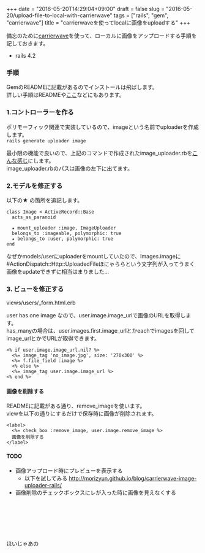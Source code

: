 +++
date = "2016-05-20T14:29:04+09:00"
draft = false
slug = "2016-05-20/upload-file-to-local-with-carrierwave"
tags = ["rails", "gem", "carrierwave"]
title = "carrierwaveを使ってlocalに画像をuploadする"
+++

備忘のために[carrierwave](https://github.com/carrierwaveuploader/carrierwave)を使って、ローカルに画像をアップロードする手順を記しておきます。<br>

* rails 4.2<br>

### 手順

GemのREADMEに記載があるのでインストールは飛ばします。<br>
詳しい手順はREADMEや[ここ](http://morizyun.github.io/blog/carrierwave-image-uploader-rails/)などにもあります。<br>

### 1.コントローラーを作る

ポリモーフィック関連で実装しているので、imageという名前でuploaderを作成します。
<br>
```rails generate uploader image```
<br>

最小限の機能で良いので、上記のコマンドで作成されたimage_uploader.rbを[こんな感じ](https://gyazo.com/f490ad33743aabb0123119a873feb330)にします。<br>
image_uploader.rbのパスは画像の左下に出てます。<br>

### 2.モデルを修正する

以下の★ の箇所を追記します。

```
class Image < ActiveRecord::Base
  acts_as_paranoid

  ★ mount_uploader :image, ImageUploader
  belongs_to :imageable, polymorphic: true
  ★ belongs_to :user, polymorphic: true
end
```

なぜかmodels/userにuploaderをmountしていたので、Images.imageに#ActionDispatch::Http::UploadedFileほにゃららという文字列が入ってうまく画像をupdateできずに相当はまりました...<br>

### 3. ビューを修正する

views/users/_form.html.erb<br>

user has one image なので、user.image.image_urlで画像のURLを取得します。<br>
has_manyの場合は、user.images.first.image_urlとかeachでimagesを回してimage_urlとかでURLが取得できます。<br>

```
<% if user.image.image_url.nil? %>
  <%= image_tag 'no_image.jpg', size: '270x300' %>
  <%= f.file_field :image %>
  <% else %>
  <%= image_tag user.image.image_url %>
<% end %>
```

#### 画像を削除する

READMEに記載がある通り、remove_imageを使います。<br>
viewを以下の通りにするだけで保存時に画像が削除されます。<br>
```
<label>
  <%= check_box :remove_image, user.image.remove_image %>
  画像を削除する
</label>
```


#### TODO

* 画像アップロード時にプレビューを表示する<br>
  * 以下を試してみる
http://morizyun.github.io/blog/carrierwave-image-uploader-rails/
* 画像削除のチェックボックスにレが入った時に画像を見えなくする<br>

<br>
<br>
<br>
<br>
<br>

ほいじゃあの
